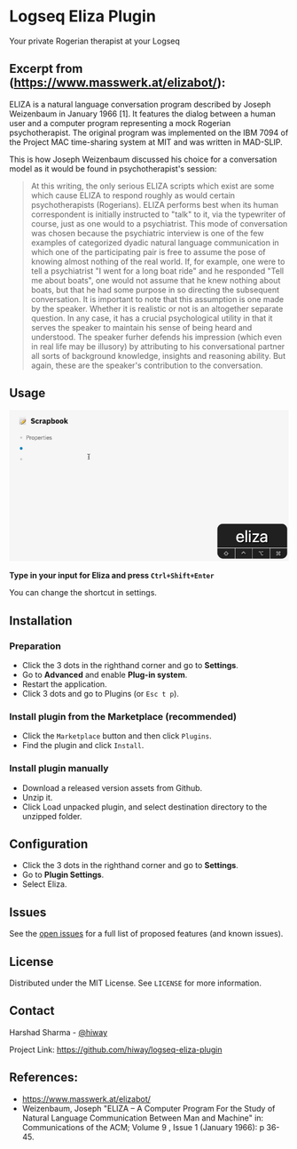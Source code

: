 # Logseq Eliza Plugin

Your private Rogerian therapist at your Logseq

## Excerpt from (https://www.masswerk.at/elizabot/):

ELIZA is a natural language conversation program described by Joseph Weizenbaum in January 1966 [1].
It features the dialog between a human user and a computer program representing a mock Rogerian psychotherapist.
The original program was implemented on the IBM 7094 of the Project MAC time-sharing system at MIT and was written in MAD-SLIP.

This is how Joseph Weizenbaum discussed his choice for a conversation model 
as it would be found in psychotherapist's session:

> At this writing, the only serious ELIZA scripts which exist 
> are some which cause ELIZA to respond roughly as would certain psychotherapists (Rogerians). 
> ELIZA performs best when its human correspondent is initially instructed to "talk" to it, 
> via the typewriter of course, just as one would to a psychiatrist. 
> This mode of conversation was chosen because the psychiatric interview 
> is one of the few examples of categorized dyadic natural language communication 
> in which one of the participating pair is free to assume the pose of knowing 
> almost nothing of the real world. 
> If, for example, one were to tell a psychiatrist "I went for a long boat ride" 
> and he responded "Tell me about boats", one would not assume 
> that he knew nothing about boats, but that he had some purpose 
> in so directing the subsequent conversation. 
> It is important to note that this assumption is one made by the speaker. 
> Whether it is realistic or not is an altogether separate question. 
> In any case, it has a crucial psychological utility in that it serves the speaker 
> to maintain his sense of being heard and understood. 
> The speaker furher defends his impression (which even in real life may be illusory) 
> by attributing to his conversational partner all sorts of background knowledge, 
> insights and reasoning ability. 
> But again, these are the speaker's contribution to the conversation. 

## Usage

![Plugin Demo](/logseq-eliza-plugin-demo.gif "Plugin Demo")

**Type in your input for Eliza and press `Ctrl+Shift+Enter`**

You can change the shortcut in settings.

## Installation

### Preparation

- Click the 3 dots in the righthand corner and go to **Settings**.
- Go to **Advanced** and enable **Plug-in system**.
- Restart the application.
- Click 3 dots and go to Plugins (or `Esc t p`).

### Install plugin from the Marketplace (recommended) 

- Click the `Marketplace` button and then click `Plugins`.
- Find the plugin and click `Install`.

### Install plugin manually

- Download a released version assets from Github.
- Unzip it.
- Click Load unpacked plugin, and select destination directory to the unzipped folder.

## Configuration

- Click the 3 dots in the righthand corner and go to **Settings**.
- Go to **Plugin Settings**.
- Select Eliza.

## Issues

See the [open issues](https://github.com/hiway/logseq-eliza-plugin/issues) for a full list of proposed features (and known issues).

## License

Distributed under the MIT License. See `LICENSE` for more information.

## Contact

Harshad Sharma - [@hiway](https://twitter.com/hiway) 

Project Link: https://github.com/hiway/logseq-eliza-plugin

## References:

- https://www.masswerk.at/elizabot/
- Weizenbaum, Joseph "ELIZA – A Computer Program For the Study of Natural Language Communication Between Man and Machine" 
  in: Communications of the ACM; Volume 9 , Issue 1 (January 1966): p 36-45.